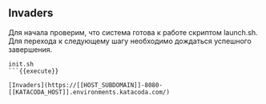 ## Invaders

Для начала проверим, что система готова к работе скриптом launch.sh. Для перехода к следующему шагу необходимо дождаться успешного завершения.

```
init.sh
```{{execute}}

[Invaders](https://[[HOST_SUBDOMAIN]]-8080-[[KATACODA_HOST]].environments.katacoda.com/)

